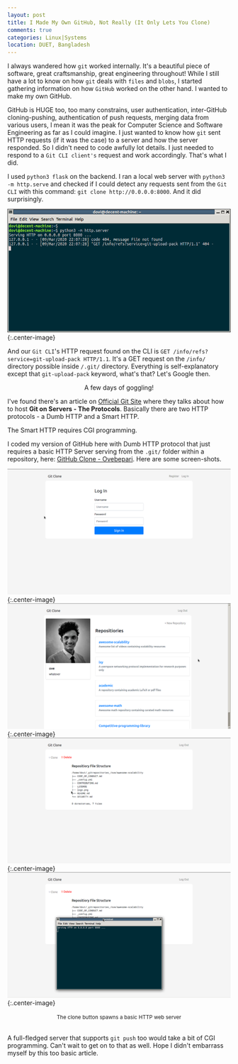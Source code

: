 ```yaml
---
layout: post
title: I Made My Own GitHub, Not Really (It Only Lets You Clone)
comments: true
categories: Linux|Systems
location: DUET, Bangladesh
---
```


I always wandered how `git` worked internally. It's a beautiful piece of software, great craftsmanship, great engineering throughout! While I still have a lot to know on how `git` deals with `files` and `blobs`, I started gathering information on how `GitHub` worked on the other hand. I wanted to make my own GitHub.

GitHub is HUGE too, too many constrains, user authentication, inter-GitHub cloning-pushing, authentication of  push requests, merging data from various users, I mean it was the peak for Computer Science and Software Engineering as far as I could imagine. I just wanted to know how `git` sent HTTP requests (if it was the case) to a server and how the server responded. So I didn't need to code awfully lot details. I just needed to respond to a `Git CLI client's` request and work accordingly. That's what I did. 

I used `python3 flask` on the backend. I ran a local web server with `python3 -m http.serve` and checked if I could detect any requests sent from the `Git CLI` with this command: `git clone http://0.0.0.0:8000`. And it did surprisingly.

![Gits HTTP Request to the Server](/post_images/2020/Mar/gits_http_request.png){:.center-image}

And our `Git CLI`'s HTTP request found on the CLI is `GET /info/refs?service=git-upload-pack HTTP/1.1`. It's a GET request on the `/info/` directory possible inside `/.git/` directory. Everything is self-explanatory except that `git-upload-pack` keyword, what's that? Let's Google then.

<center>A few days of goggling!</center>

I've found there's an article on <a href="https://git-scm.com">Official Git Site</a> where they talks about how to host **Git on Servers -  The Protocols**. Basically there are two HTTP protocols - a Dumb HTTP and a Smart HTTP.


The Smart HTTP requires CGI programming.

I coded my version of GitHub here with Dumb HTTP protocol that just requires a basic HTTP Server serving from the `.git/` folder within a repository, here: <a href="https://github.com/ovebepari/Git_Clone">GitHub Clone - Ovebepari</a>. Here are some screen-shots.

![Githubclone login](/post_images/2020/Mar/gitclone_one.png){:.center-image}
![Githubclone dashboard](/post_images/2020/Mar/gitclone_two.png){:.center-image}
![Githubclone a repo](/post_images/2020/Mar/gitclone_three.png){:.center-image}
![Githubclone cloningdd](/post_images/2020/Mar/gitclone_four.png){:.center-image}
<center> <small>The clone button spawns a basic HTTP web server</small> </center> <br>

A full-fledged server that supports `git push` too would take a bit of CGI programming. Can't wait to get on to that as well. Hope I didn't embarrass myself by this too basic article. 